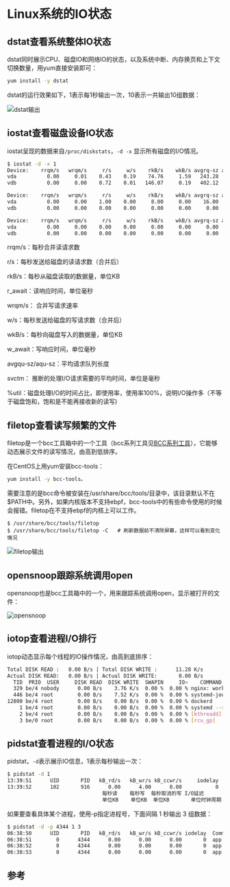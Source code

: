 <!-- toc -->
# Linux系统的IO状态

## dstat查看系统整体IO状态 

dstat同时展示CPU、磁盘IO和网络IO的状态，以及系统中断、内存换页和上下文切换数量，用yum直接安装即可：

```sh
yum install -y dstat
```

dstat的运行效果如下，1表示每1秒输出一次，10表示一共输出10组数据：

![dstat输出](/img/linux/dstat.png)

## iostat查看磁盘设备IO状态

iostat呈现的数据来自`/proc/diskstats`，`-d -x` 显示所有磁盘的I/O情况。

```sh
$ iostat -d -x 1
Device:    rrqm/s   wrqm/s     r/s     w/s    rkB/s    wkB/s avgrq-sz avgqu-sz   await r_await w_await  svctm  %util
vda          0.00     0.01    0.43    0.19    74.76     1.59   243.28     0.06    4.63    1.67   11.27  97.45   6.12
vdb          0.00     0.00    0.72    0.01   146.07     0.19   402.12     0.00    1.43    1.26   11.25   0.15   0.01

Device:    rrqm/s   wrqm/s     r/s     w/s    rkB/s    wkB/s avgrq-sz avgqu-sz   await r_await w_await  svctm  %util
vda          0.00     0.00    1.00    0.00     8.00     0.00    16.00     0.00    4.00    4.00    0.00   4.00   0.40
vdb          0.00     0.00    0.00    0.00     0.00     0.00     0.00     0.00    0.00    0.00    0.00   0.00   0.00

Device:    rrqm/s   wrqm/s     r/s     w/s    rkB/s    wkB/s avgrq-sz avgqu-sz   await r_await w_await  svctm  %util
vda          0.00     0.00    0.00    0.00     0.00     0.00     0.00     0.00    0.00    0.00    0.00   0.00   0.00
vdb          0.00     0.00    0.00    0.00     0.00     0.00     0.00     0.00    0.00    0.00    0.00   0.00   0.00
```

rrqm/s：每秒合并读请求数

r/s：每秒发送给磁盘的读请求数（合并后） 

rkB/s：每秒从磁盘读取的数据量，单位KB

r_await：读响应时间，单位毫秒

wrqm/s： 合并写请求速率

w/s：每秒发送给磁盘的写请求数（合并后）

wkB/s：每秒向磁盘写入的数据量，单位KB

w_await：写响应时间，单位毫秒

avgqu-sz/aqu-sz：平均请求队列长度

svctm： 推断的处理I/O请求需要的平均时间，单位是毫秒

%util：磁盘处理I/O的时间占比，即使用率，使用率100%，说明I/O操作多（不等于磁盘饱和，饱和是不能再接收新的读写)

## filetop查看读写频繁的文件

filetop是一个bcc工具箱中的一个工具（bcc系列工具见[BCC系列工具](chapter1/04-bcc-tools.md)），它能够动态展示文件的读写情况，由高到低排序。

在CentOS上用yum安装bcc-tools：

```sh
yum install -y bcc-tools。
```

需要注意的是bcc命令被安装在/usr/share/bcc/tools/目录中，该目录默认不在$PATH中。另外，如果内核版本不支持ebpf，bcc-tools中的有些命令使用的时候会报错。filetop在不支持ebpf的内核上可以工作。

```
$ /usr/share/bcc/tools/filetop    
$ /usr/share/bcc/tools/filetop -C   # 刷新数据前不清除屏幕，这样可以看到变化情况
```

![filetop输出](/img/linux/filetop.png)

## opensnoop跟踪系统调用open

opensnoop也是bcc工具箱中的一个，用来跟踪系统调用open，显示被打开的文件：

![opensnoop](/img/linux/opensnoop.png)
## iotop查看进程I/O排行

iotop动态显示每个线程的IO操作情况，由高到底排序：

```bash
Total DISK READ :	0.00 B/s | Total DISK WRITE :      11.28 K/s
Actual DISK READ:	0.00 B/s | Actual DISK WRITE:       0.00 B/s
  TID  PRIO  USER     DISK READ  DISK WRITE  SWAPIN     IO>    COMMAND
  329 be/4 nobody      0.00 B/s    3.76 K/s  0.00 %  0.00 % nginx: worker process
  446 be/4 root        0.00 B/s    7.52 K/s  0.00 %  0.00 % systemd-journald
12800 be/4 root        0.00 B/s    0.00 B/s  0.00 %  0.00 % dockerd
    1 be/4 root        0.00 B/s    0.00 B/s  0.00 %  0.00 % systemd --switched-root --system --deserialize 21
    2 be/4 root        0.00 B/s    0.00 B/s  0.00 %  0.00 % [kthreadd]
    3 be/0 root        0.00 B/s    0.00 B/s  0.00 %  0.00 % [rcu_gp]
```

## pidstat查看进程的I/O状态

pidstat，`-d`表示展示IO信息，1表示每秒输出一次：

```bash
$ pidstat -d 1 
13:39:51      UID       PID   kB_rd/s   kB_wr/s kB_ccwr/s     iodelay  Command 
13:39:52      102       916      0.00      4.00      0.00           0  rsyslogd
                               每秒读    每秒写  每秒取消的写 I/O延迟
                               单位KB    单位KB  单位KB       单位时钟周期
```

如果要查看具体某个进程，使用-p指定进程号，下面间隔 1 秒输出 3 组数据：

```sh
$ pidstat -d -p 4344 1 3
06:38:50      UID       PID   kB_rd/s   kB_wr/s kB_ccwr/s iodelay  Command
06:38:51        0      4344      0.00      0.00      0.00       0  app
06:38:52        0      4344      0.00      0.00      0.00       0  app
06:38:53        0      4344      0.00      0.00      0.00       0  app
```

## 参考
